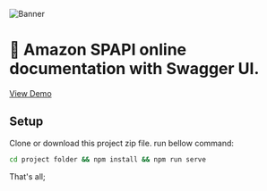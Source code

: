 ![Banner](https://banners.beyondco.de/Amazon%20SPAPI.png?theme=light&packageManager=npm+install&packageName=%26%26+npm+run+serve&pattern=parkayFloor&style=style_1&description=Online+documentation+with+Swagger+UI&md=1&showWatermark=0&fontSize=100px&images=book-open)
# :sparkling_heart: Amazon SPAPI online documentation with Swagger UI.

[View Demo](https://spapi.mijing.io)

## Setup

Clone or download this project zip file. run bellow command:

``` bash
cd project folder && npm install && npm run serve 
```

That's all;
